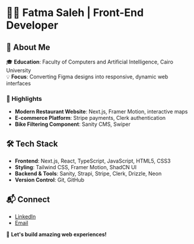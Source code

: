 # 👩‍💻 Fatma Saleh | Front-End Developer  

## 🚀 About Me  
🎓 **Education**: Faculty of Computers and Artificial Intelligence, Cairo University  
💡 **Focus**: Converting Figma designs into responsive, dynamic web interfaces  

### 🌟 Highlights  
- **Modern Restaurant Website**: Next.js, Framer Motion, interactive maps  
- **E-commerce Platform**: Stripe payments, Clerk authentication  
- **Bike Filtering Component**: Sanity CMS, Swiper  

## 🛠 Tech Stack  
- **Frontend**: Next.js, React, TypeScript, JavaScript, HTML5, CSS3  
- **Styling**: Tailwind CSS, Framer Motion, ShadCN UI  
- **Backend & Tools**: Sanity, Strapi, Stripe, Clerk, Drizzle, Neon  
- **Version Control**: Git, GitHub  

## 📬 Connect  
- [LinkedIn](https://www.linkedin.com/in/fatma-saleh-77497b249)  
- [Email](mailto:fatmasaleh567@gmail.com)  

🚀 **Let's build amazing web experiences!**

